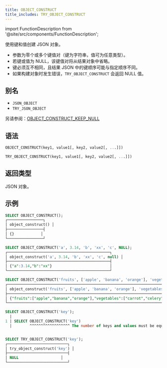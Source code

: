 ```yaml
---
title: OBJECT_CONSTRUCT
title_includes: TRY_OBJECT_CONSTRUCT
---
```


import FunctionDescription from '@site/src/components/FunctionDescription';

<FunctionDescription description="引入或更新于：v1.2.762"/>

使用键和值创建 JSON 对象。

- 参数为零个或多个键值对（键为字符串，值可为任意类型）。
- 若键或值为 NULL，该键值对将从结果对象中省略。
- 键必须互不相同，且结果 JSON 中的键顺序可能与指定顺序不同。
- 如果构建对象时发生错误，`TRY_OBJECT_CONSTRUCT` 会返回 NULL 值。

## 别名

- `JSON_OBJECT`
- `TRY_JSON_OBJECT`

另请参阅：[OBJECT_CONSTRUCT_KEEP_NULL](object-construct-keep-null.md)

## 语法

```sql
OBJECT_CONSTRUCT(key1, value1[, key2, value2[, ...]])

TRY_OBJECT_CONSTRUCT(key1, value1[, key2, value2[, ...]])
```

## 返回类型

JSON 对象。

## 示例

```sql
SELECT OBJECT_CONSTRUCT();
┌────────────────┐
│ object_construct() │
├────────────────┤
│ {}            │
└────────────────┘

SELECT OBJECT_CONSTRUCT('a', 3.14, 'b', 'xx', 'c', NULL);
┌──────────────────────────────────────────────┐
│ object_construct('a', 3.14, 'b', 'xx', 'c', null) │
├──────────────────────────────────────────────┤
│ {"a":3.14,"b":"xx"}                          │
└──────────────────────────────────────────────┘

SELECT OBJECT_CONSTRUCT('fruits', ['apple', 'banana', 'orange'], 'vegetables', ['carrot', 'celery']);
┌──────────────────────────────────────────────────────────────────────────────────────────┐
│ object_construct('fruits', ['apple', 'banana', 'orange'], 'vegetables', ['carrot', 'celery']) │
├──────────────────────────────────────────────────────────────────────────────────────────┤
│ {"fruits":["apple","banana","orange"],"vegetables":["carrot","celery"]}                  │
└──────────────────────────────────────────────────────────────────────────────────────────┘

SELECT OBJECT_CONSTRUCT('key');
  |
1 | SELECT OBJECT_CONSTRUCT('key')
  |        ^^^^^^^^^^^^^^^^^^ The number of keys and values must be equal while evaluating function `object_construct('key')`


SELECT TRY_OBJECT_CONSTRUCT('key');
┌───────────────────────────┐
│ try_object_construct('key') │
├───────────────────────────┤
│ NULL                   │
└───────────────────────────┘
```
